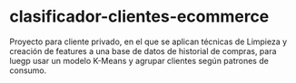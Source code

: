 # clasificador-clientes-ecommerce
Proyecto para cliente privado, en el que se aplican técnicas de Limpieza y creación de features a una base de datos de historial de compras, para luegp usar un modelo K-Means y agrupar clientes según patrones de consumo.
